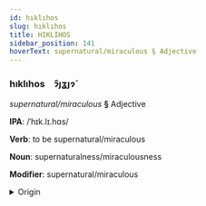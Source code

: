 ```yaml
---
id: hıklıhos
slug: hıklıhos
title: HIKLIHOS
sidebar_position: 141
hoverText: supernatural/miraculous § Adjective
---
```


### hıklıhos&emsp;<span kind="abugida">ɂ̑ȷʓȷɂ́</span>

*supernatural/miraculous* **§** Adjective

**IPA**: /ˈhɪk.lɪ.hɑs/

**Verb**: to be supernatural/miraculous

**Noun**: supernaturalness/miraculousness

**Modifier**: supernatural/miraculous

<details>
    <summary>Origin</summary>
    Tagalog higlikás [hɪɡ.lɪˈxas]<br/>
    <em>Austronesian Language Family</em>
</details>